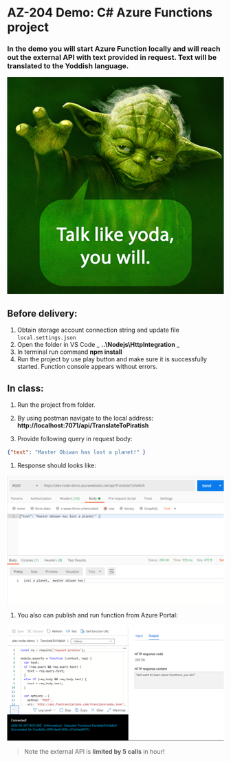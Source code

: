 # AZ-204 Demo: C# Azure Functions project

### In the demo you will start Azure Function locally and will reach out the external API with text provided in request. Text will be translated to the Yoddish language.

![Talk like Yoda!](Nodejs/yodish.png)

## Before delivery:

1. Obtain storage account connection string and update file `local.settings.json`
1. Open the folder in VS Code _ **..\Nodejs\HttpIntegration** _
1. In terminal run command **npm install**
1. Run the project by use play button and make sure it is successfully started. Function console appears without errors. 


## In class:

1. Run the project from folder.
1. By using postman navigate to the local address: **http://localhost:7071/api/TranslateToPiratish**

1. Provide following query in request body: 

```json
{"text": "Master Obiwan has lost a planet!" }
```
1. Response should looks like: 

![Response](Nodejs/screen2.png)

1. You also can publish and run function from Azure Portal: 

![Response](Nodejs/screen.png)

> Note the external API is **limited by 5 calls** in hour!